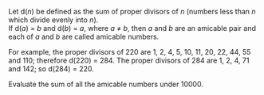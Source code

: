 Let d(*n*) be defined as the sum of proper divisors of *n* (numbers less
than *n* which divide evenly into *n*).  
If d(*a*) = *b* and d(*b*) = *a*, where *a* ≠ *b*, then *a* and *b* are
an amicable pair and each of *a* and *b* are called amicable numbers.

For example, the proper divisors of 220 are 1, 2, 4, 5, 10, 11, 20, 22,
44, 55 and 110; therefore d(220) = 284. The proper divisors of 284 are
1, 2, 4, 71 and 142; so d(284) = 220.

Evaluate the sum of all the amicable numbers under 10000.
